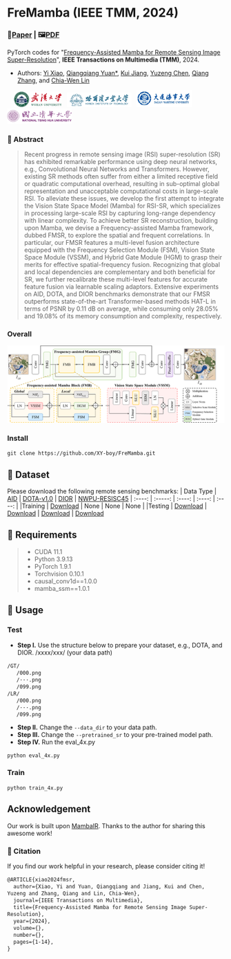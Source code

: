 # FreMamba (IEEE TMM, 2024)
### 📖[**Paper**](https://ieeexplore.ieee.org/document/10387229) | 🖼️[**PDF**](/fig/TTST.pdf)

PyTorch codes for "[Frequency-Assisted Mamba for Remote Sensing Image Super-Resolution](https://ieeexplore.ieee.org/document/10387229)", **IEEE Transactions on Multimedia (TMM)**, 2024.

- Authors: [Yi Xiao](https://xy-boy.github.io/), [Qiangqiang Yuan*](http://qqyuan.users.sgg.whu.edu.cn/), [Kui Jiang](https://homepage.hit.edu.cn/jiangkui?lang=zh), [Yuzeng Chen](https://jianghe96.github.io/), [Qiang Zhang](https://qzhang95.github.io/), and [Chia-Wen Lin](https://www.ee.nthu.edu.tw/cwlin/)<br>

&nbsp;&nbsp;&nbsp; <img src="fig/whu.png" width="110px"> &nbsp;&nbsp;<img src="fig/hit.png" width="150px"> &nbsp;&nbsp;<img src="fig/dmu.jpg" width="130px"> &nbsp;&nbsp;<img src="fig/nthu.png" width="150px">

### 🌱 Abstract
>Recent progress in remote sensing image (RSI) super-resolution (SR) has exhibited remarkable performance using deep neural networks, e.g., Convolutional Neural Networks and Transformers. However, existing SR methods often suffer
from either a limited receptive field or quadratic computational overhead, resulting in sub-optimal global representation and unacceptable computational costs in large-scale RSI. To alleviate these issues, we develop the first attempt
to integrate the Vision State Space Model (Mamba) for RSI-SR, which specializes in processing large-scale RSI by capturing long-range dependency with linear complexity. To achieve better SR reconstruction, building upon Mamba, we devise a Frequency-assisted Mamba framework, dubbed FMSR, to explore the spatial and frequent correlations. In particular, our FMSR features a multi-level fusion architecture equipped with the Frequency Selection Module (FSM), Vision State Space Module (VSSM), and Hybrid Gate Module (HGM) to grasp their merits for effective spatial-frequency fusion. Recognizing that global and local dependencies are complementary and both beneficial for SR, we further recalibrate these multi-level features for accurate feature fusion via learnable scaling adaptors. Extensive experiments on AID, DOTA, and DIOR benchmarks demonstrate that our FMSR outperforms state-of-the-art Transformer-based methods HAT-L in terms of PSNR by 0.11 dB on average, while consuming only 28.05% and 19.08% of its memory consumption and complexity, respectively.
>

### Overall
<div align=center>
<img src="fig/network.png" width="700px">
</div>

### Install
```
git clone https://github.com/XY-boy/FreMamba.git
```

## 🎁 Dataset
Please download the following remote sensing benchmarks:
| Data Type | [AID](https://captain-whu.github.io/AID/) | [DOTA-v1.0](https://captain-whu.github.io/DOTA/dataset.html) | [DIOR](https://www.sciencedirect.com/science/article/pii/S0924271619302825) | [NWPU-RESISC45](https://ieeexplore.ieee.org/abstract/document/7891544)
| :----: | :-----: | :----: | :----: | :----: |
|Training | [Download](https://captain-whu.github.io/AID/) | None | None | None |
|Testing | [Download](https://captain-whu.github.io/AID/) | [Download](https://captain-whu.github.io/DOTA/dataset.html) | [Download](https://drive.google.com/drive/folders/1UdlgHk49iu6WpcJ5467iT-UqNPpx__CC) | [Download](https://onedrive.live.com/?authkey=%21AHHNaHIlzp%5FIXjs&id=5C5E061130630A68%21107&cid=5C5E061130630A68&parId=root&parQt=sharedby&o=OneUp)

## 📃 Requirements
> * CUDA 11.1
> * Python 3.9.13
> * PyTorch 1.9.1
> * Torchvision 0.10.1
> * causal_conv1d==1.0.0
> * mamba_ssm==1.0.1

## 🧩 Usage
### Test
- **Step I.**  Use the structure below to prepare your dataset, e.g., DOTA, and DIOR.
/xxxx/xxx/ (your data path)
```
/GT/ 
   /000.png  
   /···.png  
   /099.png  
/LR/ 
   /000.png  
   /···.png  
   /099.png  
```
- **Step II.**  Change the `--data_dir` to your data path.
- **Step III.**  Change the `--pretrained_sr` to your pre-trained model path. 
- **Step IV.**  Run the eval_4x.py
```
python eval_4x.py
```

### Train
```
python train_4x.py
```

## Acknowledgement
Our work is built upon [MambaIR](https://github.com/csguoh/MambaIR). Thanks to the author for sharing this awesome work!

### 🥰 Citation
If you find our work helpful in your research, please consider citing it!
```
@ARTICLE{xiao2024fmsr,
  author={Xiao, Yi and Yuan, Qiangqiang and Jiang, Kui and Chen, Yuzeng and Zhang, Qiang and Lin, Chia-Wen},
  journal={IEEE Transactions on Multimedia}, 
  title={Frequency-Assisted Mamba for Remote Sensing Image Super-Resolution}, 
  year={2024},
  volume={},
  number={},
  pages={1-14},
}
```


